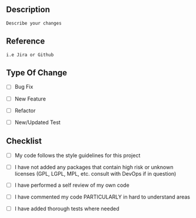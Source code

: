 ## Description

    Describe your changes

## Reference

    i.e Jira or Github

## Type Of Change

- [ ] Bug Fix
- [ ] New Feature 
- [ ] Refactor
- [ ] New/Updated Test


## Checklist
    
- [ ] My code follows the style guidelines for this project
- [ ] I have not added any packages that contain high risk or unknown licenses (GPL,  LGPL, MPL, etc. consult with DevOps if in question)
- [ ] I have performed a self review of my own code
- [ ] I have commented my code PARTICULARLY in hard to understand areas
- [ ] I have added thorough tests where needed

